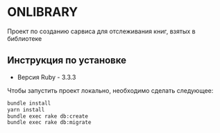 # ONLIBRARY

Проект по созданию сарвиса для отслеживания книг, взятых в библиотеке

## Инструкция по установке

* Версия Ruby - 3.3.3

Чтобы запустить проект локально, необходимо сделать следующее:

```bash
bundle install
yarn install
bundle exec rake db:create
bundle exec rake db:migrate
```
